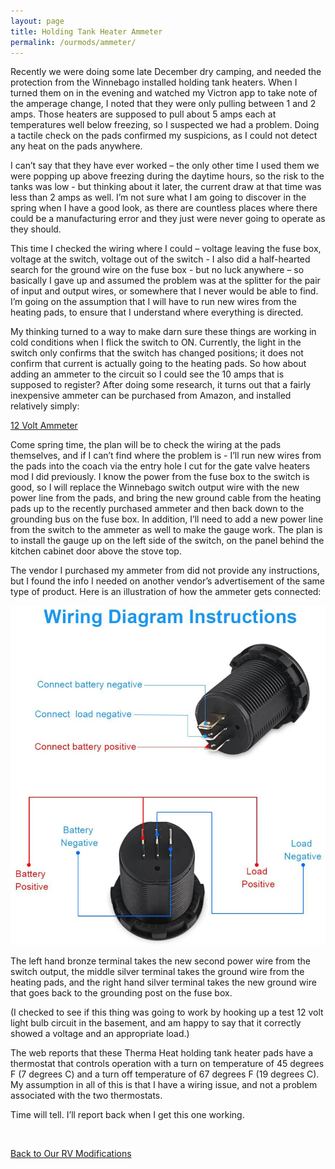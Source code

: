```yaml
---
layout: page
title: Holding Tank Heater Ammeter
permalink: /ourmods/ammeter/
---
```


Recently we were doing some late December dry camping, and needed the protection from the Winnebago installed holding tank heaters.  When I turned them on in the evening and watched my Victron app to take note of the amperage change, I noted that they were only pulling between 1 and 2 amps.  Those heaters are supposed to pull about 5 amps each at temperatures well below freezing, so I suspected we had a problem.  Doing a tactile check on the pads confirmed my suspicions, as I could not detect any heat on the pads anywhere.  

I can’t say that they have ever worked – the only other time I used them we were popping up above freezing during the daytime hours, so the risk to the tanks was low - but thinking about it later, the current draw at that time was less than 2 amps as well.  I’m not sure what I am going to discover in the spring when I have a good look, as there are countless places where there could be a manufacturing error and they just were never going to operate as they should.

This time I checked the wiring where I could – voltage leaving the fuse box, voltage at the switch, voltage out of the switch -  I also did a half-hearted search for the ground wire on the fuse box -  but no luck anywhere  – so basically I gave up and assumed the problem was at the splitter for the pair of input and output wires, or somewhere that I never would be able to find.  I’m going on the assumption that I will have to run new wires from the heating pads, to ensure that I understand where everything is directed.

My thinking turned to a way to make darn sure these things are working in cold conditions when I flick the switch to ON.  Currently, the light in the switch only confirms that the switch has changed positions; it does not confirm that current is actually going to the heating pads.  So how about adding an ammeter to the circuit so I could see the 10 amps that is supposed to register?
After doing some research, it turns out that a fairly inexpensive ammeter can be purchased from Amazon, and installed relatively simply:

[12 Volt Ammeter](https://www.amazon.ca/gp/product/B08FX7JZ5D/ref=ppx_yo_dt_b_asin_title_o00_s01?ie=UTF8&psc=1)

Come spring time, the plan will be to check the wiring at the pads themselves, and if I can’t find where the problem is - I’ll run new wires from the pads into the coach via the entry hole I cut for the gate valve heaters mod I did previously.  I know the power from the fuse box to the switch is good, so I will replace the Winnebago switch output wire with the new power line from the pads, and bring the new ground cable from the heating pads up to the recently purchased ammeter and then back down to the grounding bus on the fuse box.  In addition, I’ll need to add a new power line from the switch to the ammeter as well to make the gauge work.  The plan is to install the gauge up on the left side of the switch, on the panel behind the kitchen cabinet door above the stove top.

The vendor I purchased my ammeter from did not provide any instructions, but I found the info I needed on another vendor’s advertisement of the same type of product.  Here is an illustration of how the ammeter gets connected:

<img src="/assets/webammeterdiagram.jpg"/>

The left hand bronze terminal takes the new second power wire from the switch output, the middle silver terminal takes the ground wire from the heating pads, and the right hand silver terminal takes the new ground wire that goes back to the grounding post on the fuse box.  

(I checked to see if this thing was going to work by hooking up a test 12 volt light bulb circuit in the basement, and am happy to say that it correctly showed a voltage and an appropriate load.)

The web reports that these Therma Heat holding tank heater pads have a thermostat that controls operation with a turn on temperature of 45 degrees F (7 degrees C) and a turn off temperature of 67 degrees F (19 degrees C).  My assumption in all of this is that I have a wiring issue, and not a problem associated with the two thermostats.

Time will tell.  I’ll report back when I get this one working.

<br>

[Back to Our RV Modifications](/ourmods/)
